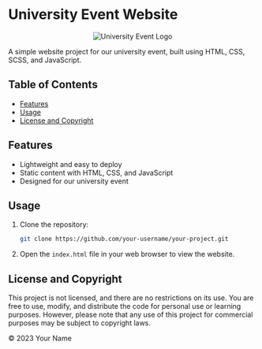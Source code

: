 # University Event Website

<div align="center">
  <img src="https://iili.io/JuBooRR.th.png" alt="University Event Logo" >
</div>

A simple website project for our university event, built using HTML, CSS, SCSS, and JavaScript.

## Table of Contents

- [Features](#features)
- [Usage](#usage)
- [License and Copyright](#license-and-copyright)

## Features

- Lightweight and easy to deploy
- Static content with HTML, CSS, and JavaScript
- Designed for our university event

## Usage

1. Clone the repository:

    ```bash
    git clone https://github.com/your-username/your-project.git
    ```

2. Open the `index.html` file in your web browser to view the website.

## License and Copyright

This project is not licensed, and there are no restrictions on its use. You are free to use, modify, and distribute the code for personal use or learning purposes. However, please note that any use of this project for commercial purposes may be subject to copyright laws.

© 2023 Your Name

